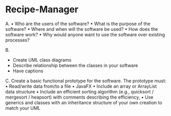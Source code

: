 # Recipe-Manager

A. 
• Who are the users of the software?
• What is the purpose of the software?
• Where and when will the software be used?
• How does the software work?
• Why would anyone want to use the software over existing processes?

B. 
 - Create UML class diagrams
 - Describe relationship between the classes in your software
 - Have captions

C. Create a basic functional prototype for the software. The prototype must:
• Read/write data from/to a file
• JavaFX
• Include an array or ArrayList data structure
• Include an efficient sorting algorithm (e.g., quicksort / mergesort / heapsort) with comments
describing the efficiency,
• Use generics and classes with an inheritance structure of your own creation to match your
UML
